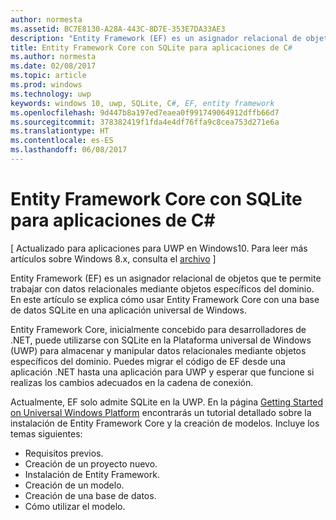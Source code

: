 ```yaml
---
author: normesta
ms.assetid: BC7E8130-A28A-443C-8D7E-353E7DA33AE3
description: "Entity Framework (EF) es un asignador relacional de objetos que te permite trabajar con datos relacionales mediante objetos específicos del dominio."
title: Entity Framework Core con SQLite para aplicaciones de C#
ms.author: normesta
ms.date: 02/08/2017
ms.topic: article
ms.prod: windows
ms.technology: uwp
keywords: windows 10, uwp, SQLite, C#, EF, entity framework
ms.openlocfilehash: 9d447b8a197ed7eaea0f991749064912dffb66d7
ms.sourcegitcommit: 378382419f1fda4e4df76ffa9c8cea753d271e6a
ms.translationtype: HT
ms.contentlocale: es-ES
ms.lasthandoff: 06/08/2017
---
```

# <a name="entity-framework-core-with-sqlite-for-c-apps"></a>Entity Framework Core con SQLite para aplicaciones de C#

\[ Actualizado para aplicaciones para UWP en Windows10. Para leer más artículos sobre Windows 8.x, consulta el [archivo](http://go.microsoft.com/fwlink/p/?linkid=619132) \]

Entity Framework (EF) es un asignador relacional de objetos que te permite trabajar con datos relacionales mediante objetos específicos del dominio. En este artículo se explica cómo usar Entity Framework Core con una base de datos SQLite en una aplicación universal de Windows.

Entity Framework Core, inicialmente concebido para desarrolladores de .NET, puede utilizarse con SQLite en la Plataforma universal de Windows (UWP) para almacenar y manipular datos relacionales mediante objetos específicos del dominio. Puedes migrar el código de EF desde una aplicación .NET hasta una aplicación para UWP y esperar que funcione si realizas los cambios adecuados en la cadena de conexión.

Actualmente, EF solo admite SQLite en la UWP. En la página [Getting Started on Universal Windows Platform](http://go.microsoft.com/fwlink/p/?LinkId=735013) encontrarás un tutorial detallado sobre la instalación de Entity Framework Core y la creación de modelos. Incluye los temas siguientes:

-   Requisitos previos.
-   Creación de un proyecto nuevo.
-   Instalación de Entity Framework.
-   Creación de un modelo.
-   Creación de una base de datos.
-   Cómo utilizar el modelo.
